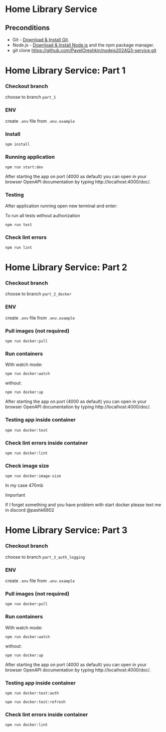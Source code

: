 # Home Library Service

## Preconditions

- Git - [Download & Install Git](https://git-scm.com/downloads).
- Node.js - [Download & Install Node.js](https://nodejs.org/en/download/) and the npm package manager.
- git clone https://github.com/PavelOreshkin/nodejs2024Q3-service.git

# Home Library Service: Part 1

### Checkout branch

choose to branch `part_1`

### ENV

create `.env` file from `.env.example`

### Install

```
npm install
```

### Running application

```
npm run start:dev
```

After starting the app on port (4000 as default) you can open
in your browser OpenAPI documentation by typing http://localhost:4000/doc/.

### Testing

After application running open new terminal and enter:

To run all tests without authorization

```
npm run test
```

### Check lint errors

```
npm run lint
```

# Home Library Service: Part 2

### Checkout branch

choose to branch `part_2_docker`

### ENV

create `.env` file from `.env.example`

### Pull images (not required)

```
npm run docker:pull
```

### Run containers

With watch mode:

```
npm run docker:watch
```

without:

```
npm run docker:up
```

After starting the app on port (4000 as default) you can open
in your browser OpenAPI documentation by typing http://localhost:4000/doc/.

### Testing app inside container

```
npm run docker:test
```

### Check lint errors inside container

```
npm run docker:lint
```

### Check image size

```
npm run docker:image-size
```

In my case 470mb

> [!IMPORTANT]  
> If I forget something and you have problem with start docker please text me in discord @pashk6802

# Home Library Service: Part 3

### Checkout branch

choose to branch `part_3_auth_logging`

### ENV

create `.env` file from `.env.example`

### Pull images (not required)

```
npm run docker:pull
```

### Run containers

With watch mode:

```
npm run docker:watch
```

without:

```
npm run docker:up
```

After starting the app on port (4000 as default) you can open
in your browser OpenAPI documentation by typing http://localhost:4000/doc/.

### Testing app inside container

```
npm run docker:test:auth
```

```
npm run docker:test:refresh
```

### Check lint errors inside container

```
npm run docker:lint
```
